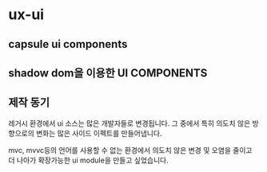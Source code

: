 # ux-ui
## capsule ui components
## shadow dom을 이용한 UI COMPONENTS

## 제작 동기
레거시 환경에서 ui 소스는 많은 개발자들로 변경됩니다.  그 중에서 특히 의도치 않은 방향으로의 변화는 많은 사이드 이펙트를 만들어냅니다.  

mvc, mvvc등의 언어를 사용할 수 없는 환경에서 의도치 않은 변경 및 오염을 줄이고 더 나아가 확장가능한 ui module을 만들고 싶었습니다.   

